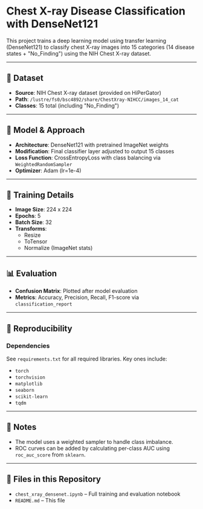 
# Chest X-ray Disease Classification with DenseNet121

This project trains a deep learning model using transfer learning (DenseNet121) to classify chest X-ray images into 15 categories (14 disease states + "No_Finding") using the NIH Chest X-ray dataset.

---

## 📁 Dataset

- **Source**: NIH Chest X-ray dataset (provided on HiPerGator)
- **Path**: `/lustre/fs0/bsc4892/share/ChestXray-NIHCC/images_14_cat`
- **Classes**: 15 total (including "No_Finding")

---

## 🧠 Model & Approach

- **Architecture**: DenseNet121 with pretrained ImageNet weights
- **Modification**: Final classifier layer adjusted to output 15 classes
- **Loss Function**: CrossEntropyLoss with class balancing via `WeightedRandomSampler`
- **Optimizer**: Adam (lr=1e-4)

---

## 🔁 Training Details

- **Image Size**: 224 x 224
- **Epochs**: 5
- **Batch Size**: 32
- **Transforms**:
  - Resize
  - ToTensor
  - Normalize (ImageNet stats)

---

## 📊 Evaluation

- **Confusion Matrix**: Plotted after model evaluation
- **Metrics**: Accuracy, Precision, Recall, F1-score via `classification_report`

---

## 🧪 Reproducibility

### Dependencies
See `requirements.txt` for all required libraries. Key ones include:
- `torch`
- `torchvision`
- `matplotlib`
- `seaborn`
- `scikit-learn`
- `tqdm`

---

## 📝 Notes

- The model uses a weighted sampler to handle class imbalance.
- ROC curves can be added by calculating per-class AUC using `roc_auc_score` from `sklearn`.

---

## 📂 Files in this Repository

- `chest_xray_densenet.ipynb` – Full training and evaluation notebook
- `README.md` – This file
